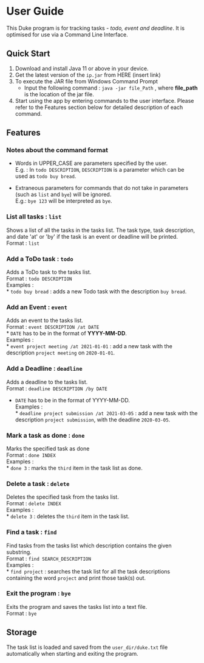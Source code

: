 # User Guide
This Duke program is for tracking tasks - *todo, event and deadline*. It is optimised for use via a Command Line Interface. 

## Quick Start
1. Download and install Java 11 or above in your device.
2. Get the latest version of the `ip.jar` from HERE (insert link)
3. To execute the JAR file from Windows Command Prompt
   * Input the following command : `java -jar file_Path` , where **file_path** is the location of the jar file.
4. Start using the app by entering commands to the user interface. 
   Please refer to the Features section below for detailed description of each command.


## Features 
### Notes about the command format
* Words in UPPER_CASE are parameters specified by the user.
  <br> E.g. : In `todo DESCRIPTION`, `DESCRIPTION` is a parameter 
  which can be used as `todo buy bread`.
  
* Extraneous parameters for commands that do not take in parameters
  (such as `list` and `bye`) will be ignored.
  <br> E.g.: `bye 123` will be interpreted as `bye`.
  
### List all tasks : `list` 
Shows a list of all the tasks in the tasks list.
The task type, task description, and date 'at' or 'by' 
if the task is an event or deadline will be printed.
<br>Format : `list`

### Add a ToDo task : `todo`
Adds a ToDo task to the tasks list.
<br> Format : `todo DESCRIPTION`
<br> Examples :
<br>* `todo buy bread` : adds a new Todo task with the description `buy bread`.


### Add an Event : `event`
Adds an event to the tasks list.
<br> Format : `event DESCRIPTION /at DATE`
<br>* `DATE` has to be in the format of **YYYY-MM-DD**.
<br> Examples :
<br>* `event project meeting /at 2021-01-01` : add a new task with the description `project meeting` 
on `2020-01-01`.

### Add a Deadline : `deadline`
Adds a deadline to the tasks list.
<br> Format : `deadline DESCRIPTION /by DATE`
* `DATE` has to be in the format of YYYY-MM-DD.
<br> Examples :
<br>* `deadline project submission /at 2021-03-05` : add a new task with the description `project submission`,
  with the deadline `2020-03-05`.

### Mark a task as done : `done`
Marks the specified task as done 
<br> Format : `done INDEX`
<br> Examples :
<br>* `done 3` : marks the `third` item in the task list as done.

### Delete a task : `delete`
Deletes the specified task from the tasks list.
<br> Format : `delete INDEX`
<br> Examples :
<br>* `delete 3` : deletes the `third` item in the task list.

### Find a task : `find`
Find tasks from the tasks list which description 
contains the given substring.
<br> Format : `find SEARCH_DESCRIPTION`
<br> Examples :
<br>* `find project` : searches the task list for all the task descriptions containing the word 
`project` and print those task(s) out.

### Exit the program : `bye`
Exits the program and saves the tasks list into a text file.
<br> Format :  `bye`

## Storage  
The task list is loaded and saved from the `user_dir/duke.txt` file automatically when 
starting and exiting the program.
